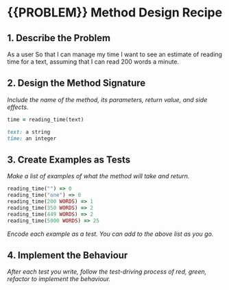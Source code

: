 # {{PROBLEM}} Method Design Recipe

## 1. Describe the Problem

As a user
So that I can manage my time
I want to see an estimate of reading time for a text, assuming that I can read 200 words a minute.

## 2. Design the Method Signature

_Include the name of the method, its parameters, return value, and side effects._

```ruby
time = reading_time(text)

text: a string
time: an integer
```

## 3. Create Examples as Tests

_Make a list of examples of what the method will take and return._

```ruby
reading_time("") => 0
reading_time("one") => 0
reading_time(200 WORDS) => 1
reading_time(350 WORDS) => 2
reading_time(449 WORDS) => 2
reading_time(5000 WORDS) => 25
```

_Encode each example as a test. You can add to the above list as you go._

## 4. Implement the Behaviour

_After each test you write, follow the test-driving process of red, green, refactor to implement the behaviour._
